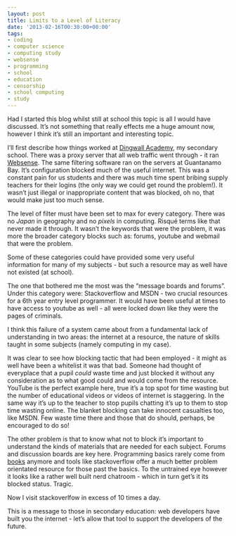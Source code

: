 ```yaml
---
layout: post
title: Limits to a Level of Literacy
date: '2013-02-16T00:30:00+00:00'
tags:
- coding
- computer science
- computing study
- websense
- programming
- school
- education
- censorship
- school computing
- study
---
```

Had I started this blog whilst still at school this topic is all I would have discussed. It’s not something that really effects me a huge amount now, however I think it’s still an important and interesting topic.

I’ll first describe how things worked at [Dingwall Academy](http://www.dingwallacademy.com/), my secondary school. There was a proxy server that all web traffic went through - it ran [Websense](http://en.wikipedia.org/wiki/Websense). The same filtering software ran on the servers at Guantanamo Bay. It’s configuration blocked much of the useful internet. This was a constant pain for us students and there was much time spent bribing supply teachers for their logins (the only way we could get round the problem!). It wasn’t just illegal or inappropriate content that was blocked, oh no, that would make just too much sense.

The level of filter must have been set to max for every category. There was no _Japan_ in geography and no _pixels_ in computing. Risqué terms like that never made it through. It wasn’t the keywords that were the problem, it was more the broader category blocks such as: forums, youtube and webmail that were the problem.

Some of these categories could have provided some very useful information for many of my subjects - but such a resource may as well have not existed (at school).

The one that bothered me the most was the “message boards and forums”. Under this category were: Stackoverflow and MSDN - two crucial resources for a 6th year entry level programmer. It would have been useful at times to have access to youtube as well - all were locked down like they were the pages of criminals.

I think this failure of a system came about from a fundamental lack of understanding in two areas: the internet at a resource, the nature of skills taught in some subjects (namely computing in my case).

It was clear to see how blocking tactic that had been employed - it might as well have been a whitelist it was that bad. Someone had thought of everyplace that a pupil _could_ waste time and just blocked it without any consideration as to what good could and would come from the resource. YouTube is the perfect example here, true it’s a top spot for time wasting but the number of educational videos or videos of internet is staggering. In the same way it’s up to the teacher to stop pupils chatting it’s up to them to stop time wasting online. The blanket blocking can take innocent casualties too, like MSDN. Few waste time there and those that do should, perhaps, be encouraged to do so!

The other problem is that to know what not to block it’s important to understand the kinds of materials that are needed for each subject. Forums and discussion boards are key here. Programming basics rarely come from [books](http://www.charlieegan3.com/2012/12/programming-by-paperback.html) anymore and tools like stackoverflow offer a much better problem orientated resource for those past the basics. To the untrained eye however it looks like a rather well built nerd chatroom - which in turn get’s it its blocked status. Tragic.

Now I visit stackoverlfow in excess of 10 times a day.

This is a message to those in secondary education: web developers have built you the internet - let’s allow that tool to support the developers of the future.
